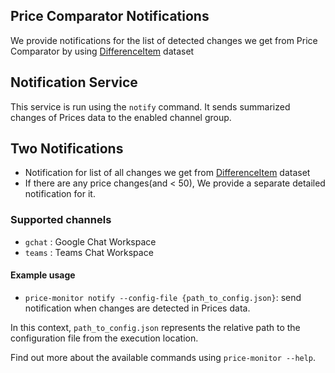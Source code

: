 ## Price Comparator Notifications
We provide notifications for the list of detected changes we get 
from Price Comparator by using [DifferenceItem](../../src/price_monitor/model/difference_item.py) dataset

## Notification Service

This service is run using the `notify` command. It sends summarized changes of Prices data to the enabled channel group.

## Two Notifications
  * Notification for list of all changes we get from [DifferenceItem](../../src/price_monitor/model/difference_item.py) dataset
  * If there are any price changes(and < 50), We provide a separate detailed notification for it.

### Supported channels
  * `gchat` : Google Chat Workspace
  * `teams` : Teams Chat Workspace

#### Example usage

- `price-monitor notify --config-file {path_to_config.json}`: send notification when changes are detected in Prices data.

In this context, `path_to_config.json` represents the relative path to the configuration file from the execution location.

Find out more about the available commands using `price-monitor --help`.
